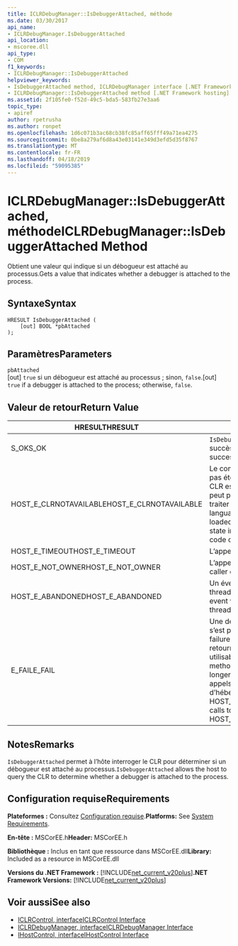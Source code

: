 ```yaml
---
title: ICLRDebugManager::IsDebuggerAttached, méthode
ms.date: 03/30/2017
api_name:
- ICLRDebugManager.IsDebuggerAttached
api_location:
- mscoree.dll
api_type:
- COM
f1_keywords:
- ICLRDebugManager::IsDebuggerAttached
helpviewer_keywords:
- IsDebuggerAttached method, ICLRDebugManager interface [.NET Framework hosting]
- ICLRDebugManager::IsDebuggerAttached method [.NET Framework hosting]
ms.assetid: 2f105fe0-f52d-49c5-bda5-583fb27e3aa6
topic_type:
- apiref
author: rpetrusha
ms.author: ronpet
ms.openlocfilehash: 1d6c071b3ac68cb38fc85aff65fff49a71ea4275
ms.sourcegitcommit: 0be8a279af6d8a43e03141e349d3efd5d35f8767
ms.translationtype: MT
ms.contentlocale: fr-FR
ms.lasthandoff: 04/18/2019
ms.locfileid: "59095385"
---
```

# <a name="iclrdebugmanagerisdebuggerattached-method"></a><span data-ttu-id="c6a52-102">ICLRDebugManager::IsDebuggerAttached, méthode</span><span class="sxs-lookup"><span data-stu-id="c6a52-102">ICLRDebugManager::IsDebuggerAttached Method</span></span>
<span data-ttu-id="c6a52-103">Obtient une valeur qui indique si un débogueur est attaché au processus.</span><span class="sxs-lookup"><span data-stu-id="c6a52-103">Gets a value that indicates whether a debugger is attached to the process.</span></span>  
  
## <a name="syntax"></a><span data-ttu-id="c6a52-104">Syntaxe</span><span class="sxs-lookup"><span data-stu-id="c6a52-104">Syntax</span></span>  
  
```  
HRESULT IsDebuggerAttached (  
    [out] BOOL *pbAttached  
);  
```  
  
## <a name="parameters"></a><span data-ttu-id="c6a52-105">Paramètres</span><span class="sxs-lookup"><span data-stu-id="c6a52-105">Parameters</span></span>  
 `pbAttached`  
 <span data-ttu-id="c6a52-106">[out] `true` si un débogueur est attaché au processus ; sinon, `false`.</span><span class="sxs-lookup"><span data-stu-id="c6a52-106">[out] `true` if a debugger is attached to the process; otherwise, `false`.</span></span>  
  
## <a name="return-value"></a><span data-ttu-id="c6a52-107">Valeur de retour</span><span class="sxs-lookup"><span data-stu-id="c6a52-107">Return Value</span></span>  
  
|<span data-ttu-id="c6a52-108">HRESULT</span><span class="sxs-lookup"><span data-stu-id="c6a52-108">HRESULT</span></span>|<span data-ttu-id="c6a52-109">Description</span><span class="sxs-lookup"><span data-stu-id="c6a52-109">Description</span></span>|  
|-------------|-----------------|  
|<span data-ttu-id="c6a52-110">S_OK</span><span class="sxs-lookup"><span data-stu-id="c6a52-110">S_OK</span></span>|<span data-ttu-id="c6a52-111">`IsDebuggerAttached` retourné avec succès.</span><span class="sxs-lookup"><span data-stu-id="c6a52-111">`IsDebuggerAttached` returned successfully.</span></span>|  
|<span data-ttu-id="c6a52-112">HOST_E_CLRNOTAVAILABLE</span><span class="sxs-lookup"><span data-stu-id="c6a52-112">HOST_E_CLRNOTAVAILABLE</span></span>|<span data-ttu-id="c6a52-113">Le common language runtime (CLR) n’a pas été chargé dans un processus ou le CLR est dans un état dans lequel il ne peut pas exécuter le code managé ou traiter l’appel avec succès.</span><span class="sxs-lookup"><span data-stu-id="c6a52-113">The common language runtime (CLR) has not been loaded into a process, or the CLR is in a state in which it cannot run managed code or process the call successfully.</span></span>|  
|<span data-ttu-id="c6a52-114">HOST_E_TIMEOUT</span><span class="sxs-lookup"><span data-stu-id="c6a52-114">HOST_E_TIMEOUT</span></span>|<span data-ttu-id="c6a52-115">L’appel a expiré.</span><span class="sxs-lookup"><span data-stu-id="c6a52-115">The call timed out.</span></span>|  
|<span data-ttu-id="c6a52-116">HOST_E_NOT_OWNER</span><span class="sxs-lookup"><span data-stu-id="c6a52-116">HOST_E_NOT_OWNER</span></span>|<span data-ttu-id="c6a52-117">L’appelant ne possède pas le verrou.</span><span class="sxs-lookup"><span data-stu-id="c6a52-117">The caller does not own the lock.</span></span>|  
|<span data-ttu-id="c6a52-118">HOST_E_ABANDONED</span><span class="sxs-lookup"><span data-stu-id="c6a52-118">HOST_E_ABANDONED</span></span>|<span data-ttu-id="c6a52-119">Un événement a été annulé alors qu’un thread bloqué ou Fibre l’attendait.</span><span class="sxs-lookup"><span data-stu-id="c6a52-119">An event was canceled while a blocked thread or fiber was waiting on it.</span></span>|  
|<span data-ttu-id="c6a52-120">E_FAIL</span><span class="sxs-lookup"><span data-stu-id="c6a52-120">E_FAIL</span></span>|<span data-ttu-id="c6a52-121">Une défaillance catastrophique inconnue s’est produite.</span><span class="sxs-lookup"><span data-stu-id="c6a52-121">An unknown catastrophic failure occurred.</span></span> <span data-ttu-id="c6a52-122">Une fois une méthode retourne E_FAIL, le CLR n’est plus utilisable au sein du processus.</span><span class="sxs-lookup"><span data-stu-id="c6a52-122">After a method returns E_FAIL, the CLR is no longer usable within the process.</span></span> <span data-ttu-id="c6a52-123">Les appels suivants aux méthodes d’hébergement retournent HOST_E_CLRNOTAVAILABLE.</span><span class="sxs-lookup"><span data-stu-id="c6a52-123">Subsequent calls to hosting methods return HOST_E_CLRNOTAVAILABLE.</span></span>|  
  
## <a name="remarks"></a><span data-ttu-id="c6a52-124">Notes</span><span class="sxs-lookup"><span data-stu-id="c6a52-124">Remarks</span></span>  
 <span data-ttu-id="c6a52-125">`IsDebuggerAttached` permet à l’hôte interroger le CLR pour déterminer si un débogueur est attaché au processus.</span><span class="sxs-lookup"><span data-stu-id="c6a52-125">`IsDebuggerAttached` allows the host to query the CLR to determine whether a debugger is attached to the process.</span></span>  
  
## <a name="requirements"></a><span data-ttu-id="c6a52-126">Configuration requise</span><span class="sxs-lookup"><span data-stu-id="c6a52-126">Requirements</span></span>  
 <span data-ttu-id="c6a52-127">**Plateformes :** Consultez [Configuration requise](../../../../docs/framework/get-started/system-requirements.md).</span><span class="sxs-lookup"><span data-stu-id="c6a52-127">**Platforms:** See [System Requirements](../../../../docs/framework/get-started/system-requirements.md).</span></span>  
  
 <span data-ttu-id="c6a52-128">**En-tête :** MSCorEE.h</span><span class="sxs-lookup"><span data-stu-id="c6a52-128">**Header:** MSCorEE.h</span></span>  
  
 <span data-ttu-id="c6a52-129">**Bibliothèque :** Inclus en tant que ressource dans MSCorEE.dll</span><span class="sxs-lookup"><span data-stu-id="c6a52-129">**Library:** Included as a resource in MSCorEE.dll</span></span>  
  
 <span data-ttu-id="c6a52-130">**Versions du .NET Framework :** [!INCLUDE[net_current_v20plus](../../../../includes/net-current-v20plus-md.md)]</span><span class="sxs-lookup"><span data-stu-id="c6a52-130">**.NET Framework Versions:** [!INCLUDE[net_current_v20plus](../../../../includes/net-current-v20plus-md.md)]</span></span>  
  
## <a name="see-also"></a><span data-ttu-id="c6a52-131">Voir aussi</span><span class="sxs-lookup"><span data-stu-id="c6a52-131">See also</span></span>

- [<span data-ttu-id="c6a52-132">ICLRControl, interface</span><span class="sxs-lookup"><span data-stu-id="c6a52-132">ICLRControl Interface</span></span>](../../../../docs/framework/unmanaged-api/hosting/iclrcontrol-interface.md)
- [<span data-ttu-id="c6a52-133">ICLRDebugManager, interface</span><span class="sxs-lookup"><span data-stu-id="c6a52-133">ICLRDebugManager Interface</span></span>](../../../../docs/framework/unmanaged-api/hosting/iclrdebugmanager-interface.md)
- [<span data-ttu-id="c6a52-134">IHostControl, interface</span><span class="sxs-lookup"><span data-stu-id="c6a52-134">IHostControl Interface</span></span>](../../../../docs/framework/unmanaged-api/hosting/ihostcontrol-interface.md)
